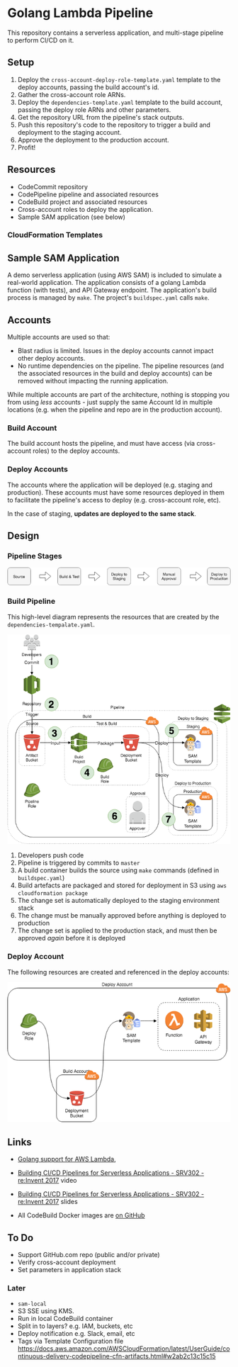 # Golang Lambda Pipeline

This repository contains a serverless application, and multi-stage pipeline to perform CI/CD on it.

## Setup

1. Deploy the `cross-account-deploy-role-template.yaml` template to the deploy
   accounts, passing the build account's id.
1. Gather the cross-account role ARNs.
1. Deploy the `dependencies-template.yaml` template to the build account,
   passing the deploy role ARNs and other parameters.
1. Get the repository URL from the pipeline's stack outputs.
1. Push this repository's code to the repository to trigger a build and
   deployment to the staging account.
1. Approve the deployment to the production account.
1. Profit!

## Resources

* CodeCommit repository
* CodePipeline pipeline and associated resources
* CodeBuild project and associated resources
* Cross-account roles to deploy the application.
* Sample SAM application (see below)

### CloudFormation Templates

## Sample SAM Application

A demo serverless application (using AWS SAM) is included to simulate a
real-world application.  The application consists of a golang Lambda function
(with tests), and API Gateway endpoint.  The application's build process is
managed by `make`. The project's `buildspec.yaml` calls `make`.

## Accounts

Multiple accounts are used so that:

* Blast radius is limited. Issues in the deploy accounts cannot impact other
  deploy accounts.
* No runtime dependencies on the pipeline. The pipeline resources (and the
  associated resources in the build and deploy accounts) can be removed without
impacting the running application.

While multiple accounts are part of the architecture, nothing is stopping you
from using _less_ accounts - just supply the same Account Id in multiple
locations (e.g. when the pipeline and repo are in the production account).

### Build Account

The build account hosts the pipeline, and must have access (via cross-account
roles) to the deploy accounts.

### Deploy Accounts

The accounts where the application will be deployed (e.g. staging and
production).  These accounts must have some resources deployed in them to
facilitate the pipeline's access to deploy (e.g. cross-account role, etc).

In the case of staging, **updates are deployed to the same stack**.

## Design

### Pipeline Stages

![Pipeline Stages](diagrams/pipeline-stages.png)

### Build Pipeline

This high-level diagram represents the resources that are created by the
`dependencies-tempalate.yaml`.

![Build Resources](diagrams/build-resources.png)

1. Developers push code
1. Pipeline is triggered by commits to `master`
1. A build container builds the source using `make` commands (defined in
   `buildspec.yaml`)
1. Build artefacts are packaged and stored for deployment in S3 using `aws
   cloudformation package`
1. The change set is automatically deployed to the staging environment stack
1. The change must be manually approved before anything is deployed to
   production
1. The change set is applied to the production stack, and must then be approved
   *again* before it is deployed

### Deploy Account

The following resources are created and referenced in the deploy accounts:

![Deploy Account](diagrams/deploy-account.png)

## Links

* [Golang support for AWS Lambda](https://aws.amazon.com/blogs/compute/announcing-go-support-for-aws-lambda/),

* [Building CI/CD Pipelines for Serverless Applications - SRV302 - re:Invent 2017](https://www.youtube.com/watch?v=dCDZ7HR7dms) video

* [Building CI/CD Pipelines for Serverless Applications - SRV302 - re:Invent 2017](https://www.slideshare.net/AmazonWebServices/building-cicd-pipelines-for-serverless-applications-srv302-reinvent-2017) slides

* All CodeBuild Docker images are [on GitHub](https://github.com/aws/aws-codebuild-docker-images)


## To Do

* Support GitHub.com repo (public and/or private)
* Verify cross-account deployment
* Set parameters in application stack

### Later

* `sam-local`
* S3 SSE using KMS.
* Run in local CodeBuild container
* Split in to layers? e.g. IAM, buckets, etc
* Deploy notification e.g. Slack, email, etc
* Tags via Template Configuration file
  https://docs.aws.amazon.com/AWSCloudFormation/latest/UserGuide/continuous-delivery-codepipeline-cfn-artifacts.html#w2ab2c13c15c15


